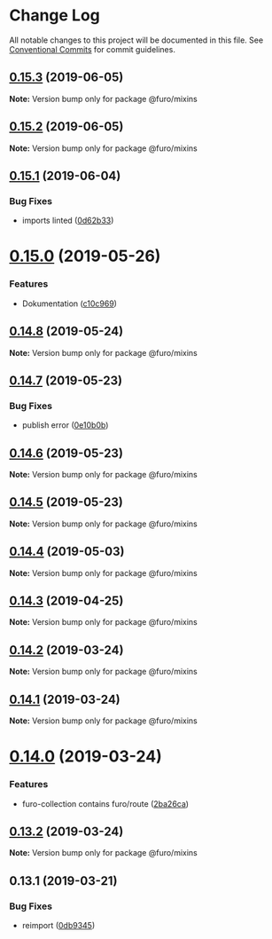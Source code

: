 # Change Log

All notable changes to this project will be documented in this file.
See [Conventional Commits](https://conventionalcommits.org) for commit guidelines.

## [0.15.3](https://github.com/veith/FuroBaseComponents/compare/@furo/mixins@0.15.2...@furo/mixins@0.15.3) (2019-06-05)

**Note:** Version bump only for package @furo/mixins





## [0.15.2](https://github.com/veith/FuroBaseComponents/compare/@furo/mixins@0.15.1...@furo/mixins@0.15.2) (2019-06-05)

**Note:** Version bump only for package @furo/mixins





## [0.15.1](https://github.com/veith/FuroBaseComponents/compare/@furo/mixins@0.15.0...@furo/mixins@0.15.1) (2019-06-04)


### Bug Fixes

* imports linted ([0d62b33](https://github.com/veith/FuroBaseComponents/commit/0d62b33))





# [0.15.0](https://github.com/veith/FuroBaseComponents/compare/@furo/mixins@0.14.8...@furo/mixins@0.15.0) (2019-05-26)


### Features

* Dokumentation ([c10c969](https://github.com/veith/FuroBaseComponents/commit/c10c969))





## [0.14.8](https://github.com/veith/FuroBaseComponents/compare/@furo/mixins@0.14.7...@furo/mixins@0.14.8) (2019-05-24)

**Note:** Version bump only for package @furo/mixins





## [0.14.7](https://github.com/veith/FuroBaseComponents/compare/@furo/mixins@0.14.6...@furo/mixins@0.14.7) (2019-05-23)


### Bug Fixes

* publish error ([0e10b0b](https://github.com/veith/FuroBaseComponents/commit/0e10b0b))





## [0.14.6](https://github.com/veith/FuroBaseComponents/compare/@furo/mixins@0.14.5...@furo/mixins@0.14.6) (2019-05-23)

**Note:** Version bump only for package @furo/mixins





## [0.14.5](https://github.com/veith/FuroBaseComponents/compare/@furo/mixins@0.14.4...@furo/mixins@0.14.5) (2019-05-23)

**Note:** Version bump only for package @furo/mixins





## [0.14.4](https://github.com/veith/FuroBaseComponents/compare/@furo/mixins@0.14.3...@furo/mixins@0.14.4) (2019-05-03)

**Note:** Version bump only for package @furo/mixins





## [0.14.3](https://github.com/veith/FuroBaseComponents/compare/@furo/mixins@0.14.2...@furo/mixins@0.14.3) (2019-04-25)

**Note:** Version bump only for package @furo/mixins





## [0.14.2](https://github.com/veith/FuroBaseComponents/compare/@furo/mixins@0.14.1...@furo/mixins@0.14.2) (2019-03-24)

**Note:** Version bump only for package @furo/mixins





## [0.14.1](https://github.com/veith/FuroBaseComponents/compare/@furo/mixins@0.14.0...@furo/mixins@0.14.1) (2019-03-24)

**Note:** Version bump only for package @furo/mixins





# [0.14.0](https://github.com/veith/FuroBaseComponents/compare/@furo/mixins@0.13.2...@furo/mixins@0.14.0) (2019-03-24)


### Features

* furo-collection contains furo/route ([2ba26ca](https://github.com/veith/FuroBaseComponents/commit/2ba26ca))





## [0.13.2](https://github.com/veith/FuroBaseComponents/compare/@furo/mixins@0.13.1...@furo/mixins@0.13.2) (2019-03-24)

**Note:** Version bump only for package @furo/mixins





## 0.13.1 (2019-03-21)


### Bug Fixes

* reimport ([0db9345](https://github.com/veith/FuroBaseComponents/commit/0db9345))
